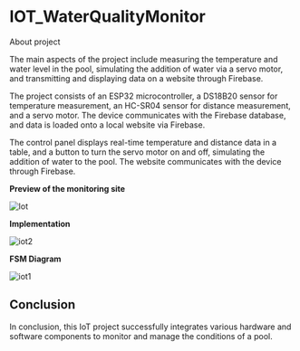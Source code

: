# IOT_WaterQualityMonitor

About project

The main aspects of the project include measuring the temperature and water level in the pool, simulating the addition of water via a servo motor, and transmitting and displaying data on a website through Firebase.

The project consists of an ESP32 microcontroller, a DS18B20 sensor for temperature measurement, an HC-SR04 sensor for distance measurement, and a servo motor. The device communicates with the Firebase database, and data is loaded onto a local website via Firebase.

The control panel displays real-time temperature and distance data in a table, and a button to turn the servo motor on and off, simulating the addition of water to the pool. The website communicates with the device through Firebase.

 <b>Preview of the monitoring site</b>
 
![Iot](https://github.com/nddim/IOT_WaterQualityMonitor/assets/96143099/245f2eae-dd78-40ac-9d42-5d82ba1ec02e)

 <b>Implementation</b>

![iot2](https://github.com/nddim/IOT_WaterQualityMonitor/assets/96143099/c15f2e50-f821-47db-bf07-1291d063a355)

 <b>FSM Diagram</b>

![iot1](https://github.com/nddim/IOT_WaterQualityMonitor/assets/96143099/f9bc1aed-27ed-45dc-befa-5aba66c527af)

## Conclusion
In conclusion, this IoT project successfully integrates various hardware and software components to monitor and manage the conditions of a pool.
